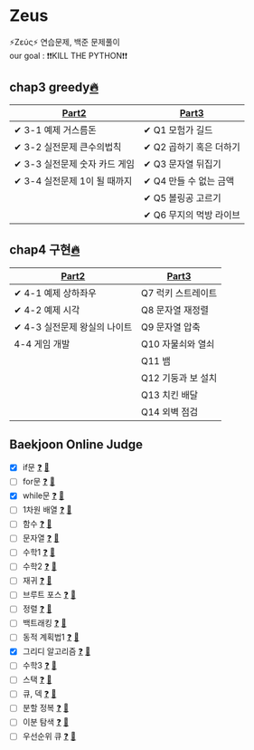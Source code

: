 # Zeus

⚡Ζεύς⚡ 연습문제, 백준 문제풀이  <br/>
our goal : ❗❗KILL THE PYTHON❗❗  <br/>

## chap3 greedy[🔥](https://github.com/Greek-and-Roman-God/Zeus/tree/main/ch3_greedy)

| [Part2](https://github.com/Greek-and-Roman-God/Zeus/blob/main/ch3_greedy/part2.py)                         | [Part3](https://github.com/Greek-and-Roman-God/Zeus/blob/main/ch3_greedy/part3.py)                | 
|-------------------------------|----------------------|
|✔ 3-1 예제 거스름돈           |✔ Q1 모험가 길드    
|✔ 3-2 실전문제 큰수의법칙      |✔ Q2 곱하기 혹은 더하기  
|✔ 3-3 실전문제 숫자 카드 게임  |✔ Q3 문자열 뒤집기 
|✔ 3-4 실전문제 1이 될 때까지   |✔ Q4 만들 수 없는 금액 
|                               |✔ Q5 볼링공 고르기 
|                               |✔ Q6 무지의 먹방 라이브 

## chap4 구현[🔥]()

| [Part2]()                         | [Part3]()                | 
|-------------------------------|----------------------|
|✔ 4-1 예제 상하좌우           | Q7 럭키 스트레이트    
|✔ 4-2 예제 시각               | Q8 문자열 재정렬  
|✔ 4-3 실전문제 왕실의 나이트    | Q9 문자열 압축 
| 4-4 게임 개발               | Q10 자물쇠와 열쇠 
|                               | Q11 뱀 
|                               | Q12 기둥과 보 설치 
|                               | Q13 치킨 배달 
|                               | Q14 외벽 점검 


## Baekjoon Online Judge
- [X] if문 [❓](https://www.acmicpc.net/step/4) [💯](https://github.com/Greek-and-Roman-God/Zeus/blob/main/baekjoon/question_if.py)
- [ ] for문 [❓](https://www.acmicpc.net/step/3) [💯]()
- [X] while문 [❓](https://www.acmicpc.net/step/2) [💯](https://github.com/Greek-and-Roman-God/Zeus/blob/main/baekjoon/question_while.py)
- [ ] 1차원 배열 [❓]() [💯]()
- [ ] 함수 [❓]() [💯]()
- [ ] 문자열 [❓]() [💯]()
- [ ] 수학1 [❓]() [💯]()
- [ ] 수학2 [❓]() [💯]()
- [ ] 재귀 [❓]() [💯]()
- [ ] 브루트 포스 [❓]() [💯]()
- [ ] 정렬 [❓]() [💯]()
- [ ] 백트래킹 [❓]() [💯]()
- [ ] 동적 계획법1 [❓]() [💯]()
- [X] 그리디 알고리즘 [❓](https://www.acmicpc.net/step/33) [💯](https://github.com/Greek-and-Roman-God/Zeus/blob/main/baekjoon/question_greedy.py)
- [ ] 수학3 [❓]() [💯]()
- [ ] 스택 [❓]() [💯]()
- [ ] 큐, 덱 [❓]() [💯]()
- [ ] 분할 정복 [❓]() [💯]()
- [ ] 이분 탐색 [❓]() [💯]()
- [ ] 우선순위 큐 [❓]() [💯]()
